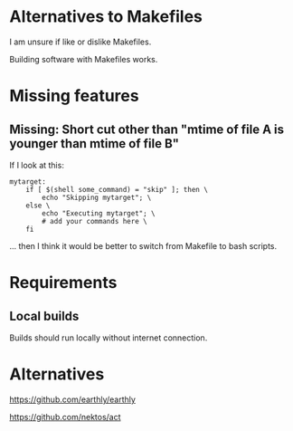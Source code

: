 # Alternatives to Makefiles

I am unsure if like or dislike Makefiles.

Building software with Makefiles works.

# Missing features

## Missing: Short cut other than "mtime of file A is younger than mtime of file B"

If I look at this:

```
mytarget:
    if [ $(shell some_command) = "skip" ]; then \
        echo "Skipping mytarget"; \
    else \
        echo "Executing mytarget"; \
        # add your commands here \
    fi
```

... then I think it would be better to switch from Makefile to bash scripts.

# Requirements

## Local builds

Builds should run locally without internet connection.

# Alternatives

https://github.com/earthly/earthly

https://github.com/nektos/act 


#
